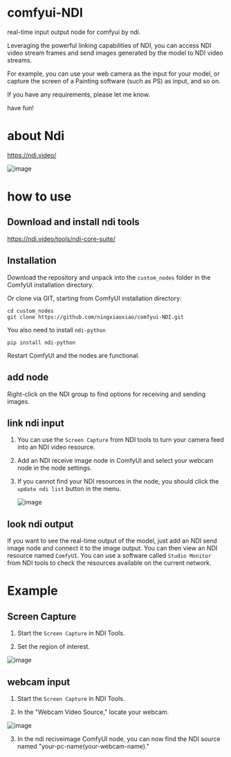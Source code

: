 # comfyui-NDI
real-time input output node for comfyui by ndi.

Leveraging the powerful linking capabilities of NDI, you can access NDI video stream frames and send images generated by the model to NDI video streams.

For example, you can use your web camera as the input for your model, or capture the screen of a Painting software (such as PS) as input, and so on. 

If you have any requirements, please let me know.

have fun!
# about Ndi
https://ndi.video/

![image](https://github.com/ningxiaoxiao/comfyui-NDI/assets/18553762/7221b5b0-c342-4061-9838-1e2af1808bf6)

# how to use
## Download and install ndi tools

https://ndi.video/tools/ndi-core-suite/

## Installation

Download the repository and unpack into the `custom_nodes` folder in the ComfyUI installation directory.

Or clone via GIT, starting from ComfyUI installation directory:
```
cd custom_nodes
git clone https://github.com/ningxiaoxiao/comfyui-NDI.git
```
You also need to install `ndi-python`
```
pip install ndi-python
```
Restart ComfyUI and the nodes are functional.

## add node
Right-click on the NDI group to find options for receiving and sending images.

## link ndi input
1. You can use the `Screen Capture` from NDI tools to turn your camera feed into an NDI video resource.

1. Add an NDI receive image node in ComfyUI and select your webcam node in the node settings.

1. If you cannot find your NDI resources in the node, you should click the `update ndi list` button in the menu.


   ![image](https://github.com/ningxiaoxiao/comfyui-NDI/assets/18553762/70e4748f-cd74-486d-8149-e722cac67c27)

 

## look ndi output
If you want to see the real-time output of the model, just add an NDI send image node and connect it to the image output. You can then view an NDI resource named `ComfyUI`.
You can use a software called `Studio Monitor` from NDI tools to check the resources available on the current network.

# Example
## Screen Capture
1. Start the `Screen Capture` in NDI Tools.

1. Set the region of interest.

![image](https://github.com/ningxiaoxiao/comfyui-NDI/assets/18553762/c146f1f7-7a63-4a0a-927e-63f981b7c873)

## webcam input
1. Start the `Screen Capture` in NDI Tools.

1. In the "Webcam Video Source," locate your webcam.

![image](https://github.com/ningxiaoxiao/comfyui-NDI/assets/18553762/930bb416-775f-4a74-80b5-ecf1b70249e7)

3. In the ndi reciveimage ComfyUI node, you can now find the NDI source named "your-pc-name(your-webcam-name)."

